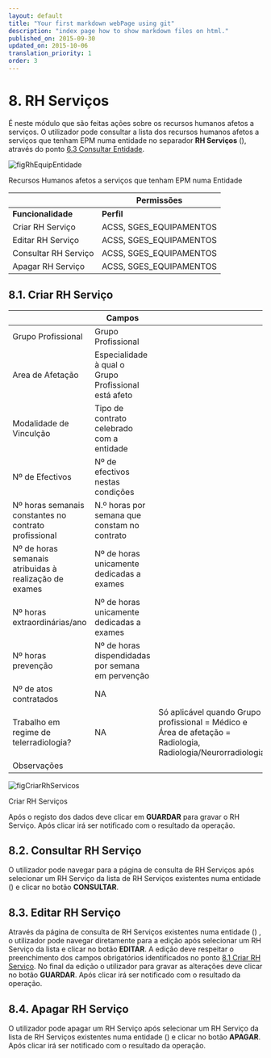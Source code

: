 ```yaml
---
layout: default
title: "Your first markdown webPage using git"
description: "index page how to show markdown files on html."
published_on: 2015-09-30
updated_on: 2015-10-06
translation_priority: 1
order: 3
---
```


# 8. RH Serviços

É neste módulo que são feitas ações sobre os recursos humanos afetos a serviços.
O utilizador pode consultar a lista dos recursos humanos afetos a serviços que tenham EPM numa entidade no separador **RH Serviços**  ([](#figRhEquipEntidade)), através do ponto [6.3 Consultar Entidade](##consultar-entidade).

![figRhEquipEntidade](img/pages/8_0_1.jpg)

<p class="caption" id="figRhEquipEntidade"> Recursos Humanos afetos a serviços que tenham EPM numa Entidade</p>

|  | Permissões               | 
|----|--------------------------------------------|
|**Funcionalidade** |**Perfil**|
| Criar RH Serviço | ACSS, SGES_EQUIPAMENTOS|
| Editar RH Serviço | ACSS, SGES_EQUIPAMENTOS |
| Consultar RH Serviço | ACSS, SGES_EQUIPAMENTOS |
| Apagar RH Serviço| ACSS, SGES_EQUIPAMENTOS|

<p id="criaRhEquipamento"></p>

## 8.1. Criar RH Serviço

| |  Campos         ||
|---------------------------------------------------|----------|--|
|Grupo Profissional|Grupo Profissional||
|Area de Afetação| Especialidade à qual o Grupo Profissional está afeto| |
|Modalidade de Vinculção|Tipo de contrato celebrado com a entidade||
|Nº de Efectivos|Nº de efectivos nestas condições||
|Nº horas semanais constantes no contrato profissional|N.º horas por semana que constam no contrato||
|Nº de horas semanais atribuidas à realização de exames|Nº de horas unicamente dedicadas a exames||
|Nº horas extraordinárias/ano|Nº de horas unicamente dedicadas a exames||
|Nº horas prevenção|Nº de horas dispendidadas por semana em pervenção||
|Nº de atos contratados|NA||
|Trabalho em regime de telerradiologia?|NA|Só aplicável quando Grupo profissional = Médico e Área de afetação = Radiologia, Radiologia/Neurorradiologia||
|Observações|||

![figCriarRhServicos](img/pages/8_1_1.jpg)

<p class="caption" id="figCriarRhServicos"> Criar RH Serviços</p>

Após o registo dos dados deve clicar em **GUARDAR** para gravar o RH Serviço. Após clicar irá ser notificado com o resultado da operação.

<p id="consultaRhEquipamento"></p>

## 8.2. Consultar RH Serviço

O utilizador pode navegar para a página de consulta de RH Serviços após selecionar um RH Serviço da lista de RH Serviços existentes numa entidade ([](#figRhEquipEntidade))  e clicar no botão **CONSULTAR**.

<p id="alteraRhEquipamento"></p>

## 8.3. Editar RH Serviço

Através da página de consulta de RH Serviços existentes numa entidade ([](#figRhEquipEntidade)) , o utilizador pode navegar diretamente para a edição após selecionar um RH Serviço da lista e clicar no botão **EDITAR**.
A edição deve respeitar o preenchimento dos campos obrigatórios identificados no ponto [8.1 Criar RH Serviço](#criar-rh-servico).
No final da edição o utilizador para gravar as alterações deve clicar no botão **GUARDAR**. Após clicar irá ser notificado com o resultado da operação.

<p id="removeRhEquipamento"></p>

## 8.4. Apagar RH Serviço
 
 O utilizador pode apagar um RH Serviço após selecionar um RH Serviço da lista de RH Serviços existentes numa entidade ([](#figRhEquipEntidade)) e clicar no botão **APAGAR**. 
 Após clicar irá ser notificado com o resultado da operação.
